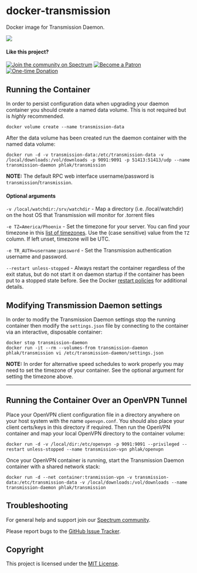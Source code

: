docker-transmission
===================

Docker image for Transmission Daemon.

[![](https://images.microbadger.com/badges/image/phlak/transmission.svg)](http://microbadger.com/#/images/phlak/transmission "Get your own image badge on microbadger.com")

#### Like this project?

[![Join the community on Spectrum](https://img.shields.io/badge/Join_the_community-PHLAKNET-7a15fe.svg)](https://spectrum.chat/phlaknet)
[![Become a Patron](https://img.shields.io/badge/Become_a-Patron-f96854.svg)](https://patreon.com/PHLAK)
[![One-time Donation](https://img.shields.io/badge/Make_a-Donation-006bb6.svg)](https://paypal.me/ChrisKankiewicz)

Running the Container
---------------------

In order to persist configuration data when upgrading your daemon container you should create a
named data volume. This is not required but is _highly_ recommended.

    docker volume create --name transmission-data

After the data volume has been created run the daemon container with the named data volume:

    docker run -d -v transmission-data:/etc/transmission-data -v /local/downloads:/vol/downloads -p 9091:9091 -p 51413:51413/udp --name transmission-daemon phlak/transmission

**NOTE:** The default RPC web interface username/password is `transmission`/`transmission`.

#### Optional arguments

`-v /local/watchdir:/srv/watchdir` - Map a directory (i.e. /local/watchdir) on the host OS that
                                     Transmission will monitor for .torrent files

`-e TZ=America/Phoenix` - Set the timezone for your server. You can find your timezone in this
                          [list of timezones](https://goo.gl/uy1J6q). Use the (case sensitive)
                          value from the `TZ` column. If left unset, timezone will be UTC.

`-e TR_AUTH=username:password` - Set the Transmission authentication username and password.

`--restart unless-stopped` - Always restart the container regardless of the exit status, but do not
                             start it on daemon startup if the container has been put to a stopped
                             state before. See the Docker [restart policies](https://goo.gl/Y0dlDH)
                             for additional details.

Modifying Transmission Daemon settings
--------------------------------------

In order to modify the Transmission Daemon settings stop the running container then modify the
`settings.json` file by connecting to the container via an interactive, disposable container:

    docker stop transmission-daemon
    docker run -it --rm --volumes-from transmission-daemon phlak/transmission vi /etc/transmission-daemon/settings.json

**NOTE:** In order for alternative speed schedules to work properly you may need to set the
timezone of your container. See the optional argument for setting the timezone above.

-----

Running the Container Over an OpenVPN Tunnel
--------------------------------------------

Place your OpenVPN client configuration file in a directory anywhere on your host system with the
name `openvpn.conf`. You should also place your client certs/keys in this directory if required.
Then run the OpenVPN container and map your local OpenVPN directory to the container volume:

    docker run -d -v /local/dir:/etc/openvpn -p 9091:9091 --privileged --restart unless-stopped --name transmission-vpn phlak/openvpn

Once your OpenVPN container is running, start the Transmission Daemon container with a shared
network stack:

    docker run -d --net container:tranmission-vpn -v transmission-data:/etc/transmission-data -v /local/downloads:/vol/downloads --name transmission-daemon phlak/transmission

Troubleshooting
---------------

For general help and support join our [Spectrum community](https://spectrum.chat/phlaknet).

Please report bugs to the [GitHub Issue Tracker](https://github.com/PHLAK/docker-transmission/issues).

Copyright
---------

This project is licensed under the [MIT License](https://github.com/PHLAK/docker-transmission/blob/master/LICENSE).
